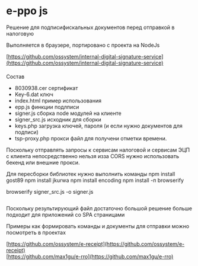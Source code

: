 e-ppo  js
========
Решение  для  подписифискальных документов перед  отправкой  в  налоговую 
   
Выполняется  в  браузере,  портировано с  проекта  на   NodeJs

[https://github.com/ossystem/internal-digital-signature-service](https://github.com/ossystem/internal-digital-signature-service)  

####
Состав
 
* 8030938.cer    сертификат
* Key-6.dat      ключ
* index.html     пример  использования
* epp.js         финкции подлписи
* signer.js      сборка  node  модулей на  клиенте
* signer_src.js  исходник  для  сборки
* keys.php       загрузка ключей, пароля (и если  нужно  документов  для  подписи)
* tsp-proxy.php  прокси  файл для  получени  отметки  времени.

Поскольку  отправлять  запросы  к  сервисам  налоговой и сервисам ЭЦП с  клиента  непосредственно  нельзя изза CORS нужно  использовать  бекенд  или  внешние прокси.
  

Для  пересборки  библиотек нужно выполнить  команды
npm install gost89
npm install jkurwa
npm install encoding
npm install -п browserify 

browserify signer_src.js -o signer.js

```
```
Поскольку  результирующий файл  достаточно  большой решение  больше подходит  для  приложений со  SPA страницами

Примеры как   формировать  команды  и документы  для  отправки можно  посмотреть в  проектах

[https://github.com/ossystem/e-receipt](https://github.com/ossystem/e-receipt)  
[https://github.com/max1gu/e-rro](https://github.com/max1gu/e-rro)  



 

 
